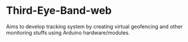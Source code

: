 # Third-Eye-Band-web

Aims to develop tracking system by creating virtual geofencing and other monitoring stuffs using Arduino hardware/modules.
